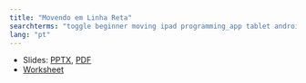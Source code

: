 ```yaml
---
title: "Movendo em Linha Reta"
searchterms: "toggle beginner moving ipad programming_app tablet android app moving_straight forward backward movendo_em_linha_reta"
lang: "pt"
---
```

 <ul>
 <li class="ng-binding">Slides:
 <a href="translations/pt-br/beginner/MovingStraight.pptx">PPTX</a>,
 <a href="translations/pt-br/beginner/MovingStraight.pdf">PDF</a>
 </li>
 <li><a href="translations/pt-br/beginner/MovingStraight.docx">Worksheet</a>
 </li>
 </ul>
